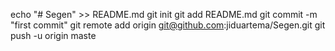 echo "# Segen" >> README.md
git init
git add README.md
git commit -m "first commit"
git remote add origin git@github.com:jiduartema/Segen.git
git push -u origin maste
